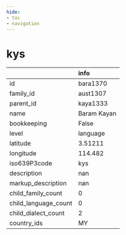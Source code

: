 ```yaml
---
hide:
- toc
- navigation
---
```

# kys
|                      | info        |
|:---------------------|:------------|
| id                   | bara1370    |
| family_id            | aust1307    |
| parent_id            | kaya1333    |
| name                 | Baram Kayan |
| bookkeeping          | False       |
| level                | language    |
| latitude             | 3.51211     |
| longitude            | 114.482     |
| iso639P3code         | kys         |
| description          | nan         |
| markup_description   | nan         |
| child_family_count   | 0           |
| child_language_count | 0           |
| child_dialect_count  | 2           |
| country_ids          | MY          |